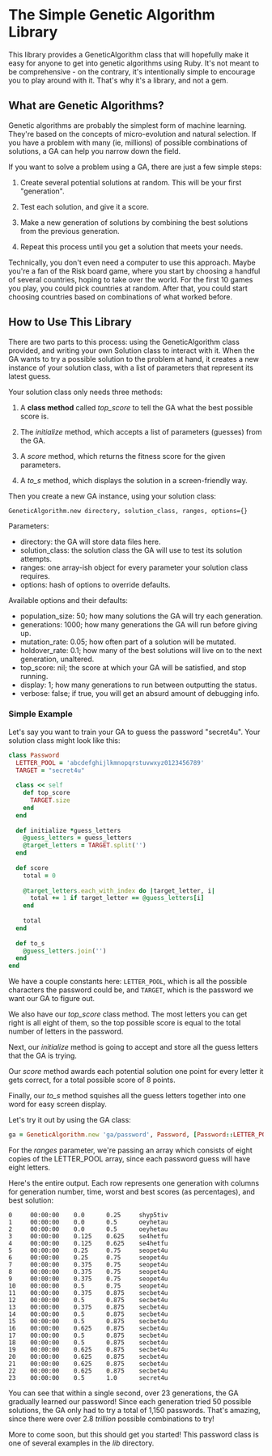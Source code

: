 # The Simple Genetic Algorithm Library

This library provides a GeneticAlgorithm class that will hopefully make it easy
for anyone to get into genetic algorithms using Ruby. It's not meant to be comprehensive - 
on the contrary, it's intentionally simple to encourage you to play around with it. That's
why it's a library, and not a gem.

## What are Genetic Algorithms?

Genetic algorithms are probably the simplest form of machine learning. They're based on the 
concepts of micro-evolution and natural selection. If you have a problem with many 
(ie, millions) of possible combinations of solutions, a GA can help you narrow down
the field.

If you want to solve a problem using a GA, there are just a few simple steps:

1. Create several potential solutions at random. This will be your first "generation".

2. Test each solution, and give it a score.

3. Make a new generation of solutions by combining the best solutions from the previous generation.

4. Repeat this process until you get a solution that meets your needs.

Technically, you don't even need a computer to use this approach. Maybe you're a fan of the 
Risk board game, where you start by choosing a handful of several countries, hoping to take
over the world. For the first 10 games you play, you could pick countries at random. After that, 
you could start choosing countries based on combinations of what worked before. 

## How to Use This Library

There are two parts to this process: using the GeneticAlgorithm class provided, and writing your own
Solution class to interact with it. When the GA wants to try a possible solution to the problem at
hand, it creates a new instance of your solution class, with a list of parameters that represent its 
latest guess.

Your solution class only needs three methods:

1. A **class method** called *top_score* to tell the GA what the best possible score is.

2. The *initialize* method, which accepts a list of parameters (guesses) from the GA.

3. A *score* method, which returns the fitness score for the given parameters.

4. A *to_s* method, which displays the solution in a screen-friendly way.

Then you create a new GA instance, using your solution class:

```
GeneticAlgorithm.new directory, solution_class, ranges, options={}
```

Parameters:

* directory: the GA will store data files here.
* solution_class: the solution class the GA will use to test its solution attempts.
* ranges: one array-ish object for every parameter your solution class requires.
* options: hash of options to override defaults.

Available options and their defaults:

* population_size: 50; how many solutions the GA will try each generation.
* generations: 1000; how many generations the GA will run before giving up.
* mutation_rate: 0.05; how often part of a solution will be mutated.
* holdover_rate: 0.1; how many of the best solutions will live on to the next generation, unaltered.
* top_score: nil; the score at which your GA will be satisfied, and stop running.
* display: 1; how many generations to run between outputting the status.
* verbose: false; if true, you will get an absurd amount of debugging info.

### Simple Example

Let's say you want to train your GA to guess the password "secret4u". Your solution class might look like this:

```ruby
class Password
  LETTER_POOL = 'abcdefghijlkmnopqrstuvwxyz0123456789'
  TARGET = "secret4u"
  
  class << self
    def top_score
      TARGET.size
    end
  end
  
  def initialize *guess_letters
    @guess_letters = guess_letters
    @target_letters = TARGET.split('')
  end
  
  def score
    total = 0
    
    @target_letters.each_with_index do |target_letter, i|
      total += 1 if target_letter == @guess_letters[i]
    end
    
    total
  end
    
  def to_s
    @guess_letters.join('')
  end
end
```

We have a couple constants here: `LETTER_POOL`, which is all the possible characters 
the password could be, and `TARGET`, which is the password we want our GA to figure out.

We also have our *top_score* class method. The most letters you can get right is all eight
of them, so the top possible score is equal to the total number of letters in the password.

Next, our *initialize* method is going to accept and store all the guess letters that the GA is trying.

Our *score* method awards each potential solution one point for every letter it gets correct, 
for a total possible score of 8 points.

Finally, our *to_s* method squishes all the guess letters together into one word for easy screen display.

Let's try it out by using the GA class:

```ruby
ga = GeneticAlgorithm.new 'ga/password', Password, [Password::LETTER_POOL]*8

```

For the *ranges* parameter, we're passing an array which consists of eight copies of the LETTER_POOL
array, since each password guess will have eight letters.

Here's the entire output. Each row represents one generation with columns for generation number, 
time, worst and best scores (as percentages), and best solution:

```
0     00:00:00    0.0      0.25     shyp5tiv
1     00:00:00    0.0      0.5      oeyhetau
2     00:00:00    0.0      0.5      oeyhetau
3     00:00:00    0.125    0.625    se4hetfu
4     00:00:00    0.125    0.625    se4hetfu
5     00:00:00    0.25     0.75     seopet4u
6     00:00:00    0.25     0.75     seopet4u
7     00:00:00    0.375    0.75     seopet4u
8     00:00:00    0.375    0.75     seopet4u
9     00:00:00    0.375    0.75     seopet4u
10    00:00:00    0.5      0.75     seopet4u
11    00:00:00    0.375    0.875    secbet4u
12    00:00:00    0.5      0.875    secbet4u
13    00:00:00    0.375    0.875    secbet4u
14    00:00:00    0.5      0.875    secbet4u
15    00:00:00    0.5      0.875    secbet4u
16    00:00:00    0.625    0.875    secbet4u
17    00:00:00    0.5      0.875    secbet4u
18    00:00:00    0.5      0.875    secbet4u
19    00:00:00    0.625    0.875    secbet4u
20    00:00:00    0.625    0.875    secbet4u
21    00:00:00    0.625    0.875    secbet4u
22    00:00:00    0.625    0.875    secbet4u
23    00:00:00    0.5      1.0      secret4u
```

You can see that within a single second, over 23 generations, the GA gradually learned our password!
Since each generation tried 50 possible solutions, the GA only had to try a total of 1,150 passwords. 
That's amazing, since there were over 2.8 *trillion* possible combinations to try!

More to come soon, but this should get you started! This password class is one of several examples in the *lib* directory.